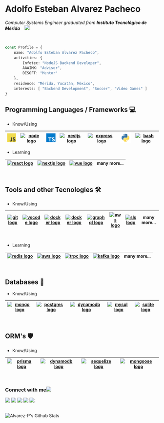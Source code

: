 # Adolfo Esteban Alvarez Pacheco 
<p>
  <em>
  Computer Systems Engineer graduated from <strong>Instituto Tecnológico de Mérida</strong>&nbsp&nbsp&nbsp&nbsp<img src="https://media.giphy.com/media/WUlplcMpOCEmTGBtBW/giphy.gif" width="50"> 
 </em>
</p>

<br>

```ts
const Profile = {
    name: "Adolfo Esteban Alvarez Pacheco",
    activities: {
        Infotec: "NodeJS Backend Developer",
        AAAIMX: "Advisor",
        DISOFT: "Mentor"
    },
    residence: "Mérida, Yucatán, México",
    interests: [ "Backend Development", "Soccer", "Video Games" ]
}
```

## Programming Languages / Frameworks :computer:

- Know/Using

| [<img src="https://raw.githubusercontent.com/github/explore/80688e429a7d4ef2fca1e82350fe8e3517d3494d/topics/javascript/javascript.png" alt="js logo" width="40">]()  | [<img src="https://upload.wikimedia.org/wikipedia/commons/thumb/d/d9/Node.js_logo.svg/1280px-Node.js_logo.svg.png" alt="node logo" width="70">]()  | [<img src="https://raw.githubusercontent.com/github/explore/80688e429a7d4ef2fca1e82350fe8e3517d3494d/topics/typescript/typescript.png" alt="ts logo" width="40">]() |  [<img src="https://d33wubrfki0l68.cloudfront.net/e937e774cbbe23635999615ad5d7732decad182a/26072/logo-small.ede75a6b.svg" alt="nestjs logo" width="40">]() | [<img src="https://kinsta.com/wp-content/uploads/2022/04/express-1.png" alt="express logo" width="100">]() | [<img src="https://raw.githubusercontent.com/github/explore/80688e429a7d4ef2fca1e82350fe8e3517d3494d/topics/python/python.png" alt="python logo" width="50">]() | [<img src="https://miro.medium.com/max/600/1*FEE98iWinlZBYkxBAG8MvA.png" alt="bash logo" width="50">]() | 
|:---:|:---:|:---:|:---:|:---:|:---:|:---:|

- Learning

| [<img src="https://upload.wikimedia.org/wikipedia/commons/thumb/4/47/React.svg/1200px-React.svg.png" alt="react logo" width="50">]() | [<img src="https://img.icons8.com/?size=512&id=yUdJlcKanVbh&format=png" alt="nextjs logo" width="60">]() | [<img src="https://upload.wikimedia.org/wikipedia/commons/thumb/9/95/Vue.js_Logo_2.svg/555px-Vue.js_Logo_2.svg.png" alt="vue logo" width="40">]() | many more...| 
|:---:|:---:|:---:|:---:|

<br>

## Tools and other Tecnologies :hammer_and_wrench:	

- Know/Using

| [<img src="https://raw.githubusercontent.com/Delta456/Delta456/master/img/git.png" alt="git logo" width="40">]() | [<img src="https://raw.githubusercontent.com/Delta456/Delta456/master/img/vscode.png" alt="vscode logo" width="40">]() | [<img src="https://www.docker.com/wp-content/uploads/2022/03/vertical-logo-monochromatic.png" alt="docker logo" width="50">]() | [<img src="https://gitlab.developers.cam.ac.uk/uploads/-/system/project/avatar/4542/compose.png" alt="docker logo" width="50">]() | [<img src="https://upload.wikimedia.org/wikipedia/commons/thumb/1/17/GraphQL_Logo.svg/1024px-GraphQL_Logo.svg.png" alt="graphql logo" width="40">]()  | [<img src="https://download.logo.wine/logo/Amazon_Web_Services/Amazon_Web_Services-Logo.wine.png" alt="aws logo" width="80">]() | [<img src="https://brandeps.com/icon-download/S/Serverless-icon-01.png" alt="sls logo" width="40">]() | **many more...** |
|:---:|:---:|:---:|:---:|:---:|:---:|:---:|:---:|

<br>

- Learning

| [<img src="https://cdn4.iconfinder.com/data/icons/redis-2/1451/Untitled-2-512.png" alt="redis logo" width="40">]() | [<img src="https://www.returngis.net/wp-content/uploads/2020/05/nginx.png" alt="aws logo" width="50">]() | [<img src="https://trpc.io/img/logo-text-black.svg" alt="trpc logo" width="70">]() | [<img src="https://cdn.iconscout.com/icon/free/png-256/free-kafka-icon-download-in-svg-png-gif-file-formats--logo-brand-world-logos-vol-1-pack-icons-282292.png" alt="kafka logo" width="40">]() | many more...
|:---:|:---:|:---:|:---:|:---:|

<br>

## Databases :floppy_disk:	

- Know/Using

| [<img src="https://www.pngall.com/wp-content/uploads/13/Mongodb-Transparent.png" alt="mongo logo" width="60">]() |  [<img src="https://upload.wikimedia.org/wikipedia/commons/2/29/Postgresql_elephant.svg" alt="postgres logo" width="60">]() | [<img src="https://www.martechforum.com/wp-content/uploads/2015/08/AmazonDynamoDB.png" alt="dynamodb logo" width="60">]() | [<img src="https://i0.wp.com/www.elearningworld.org/wp-content/uploads/2019/04/MySQL.svg.png?resize=600%2C400&ssl=1" alt="mysql logo" width="80">]()  | [<img src="https://upload.wikimedia.org/wikipedia/commons/thumb/3/38/SQLite370.svg/1200px-SQLite370.svg.png" alt="sqlite logo" width="70">]() |
|:---:|:---:|:---:|:---:|:---:|

<br>

## ORM's :shield:	

- Know/Using

| [<img src="https://cdn.cookielaw.org/logos/028e799e-5bb4-4f89-9ce8-1718d42d344c/22c2e2c0-3df0-4958-8672-1194370ee230/542a9b3e-88eb-4f84-95fd-b19e01352169/Logo-Prisma.png" alt="prisma logo" width="120">]() | [<img src="https://avatars.githubusercontent.com/u/20165699?s=280&v=4" alt="dynamodb logo" width="60">]() | [<img src="https://cdn.freebiesupply.com/logos/large/2x/sequelize-logo-png-transparent.png" alt="sequelize logo" width="40">]() |  [<img src="https://3987944058-files.gitbook.io/~/files/v0/b/gitbook-legacy-files/o/assets%2F-Lgyno4NC7rhy49BAEjN%2F-Lh2uMF0SeRmgQ9ESrbj%2F-Lh3BNps2alvubBYGzN1%2FScreen%20Shot%202019-06-10%20at%208.40.12%20PM.png?alt=media&token=b33b7f94-657f-4c88-b55c-8cbb586dfdea" alt="mongoose logo" width="120">]() | 
|:---:|:---:|:---:|:---:|

<br>

<h3>Connect with me<img src="https://media.tenor.com/6ph1w40DrykAAAAi/handshake-joypixels.gif" height="33px" /></h3>

[<img src="https://img.shields.io/badge/twitter-%231DA1F2.svg?&style=for-the-badge&logo=twitter&logoColor=white" />](https://twitter.com/Esteban08240870?s=09) [<img src="https://img.shields.io/badge/linkedin-%230077B5.svg?&style=for-the-badge&logo=linkedin&logoColor=white" />](https://www.linkedin.com/in/adolfo-esteban-%C3%A1lvarez-pacheco-6b3a21192/) [<img src = "https://img.shields.io/badge/instagram-%23E4405F.svg?&style=for-the-badge&logo=instagram&logoColor=white">](https://www.instagram.com/estebanalvarezpacheco/)  [<img src ="https://img.shields.io/badge/portfolio-web-%23.svg?&style=for-the-badge&logo=&logoColor=white%22">](https://Alvarez-P.github.io/) [<img src ="https://img.shields.io/badge/-Outlook-%231DA1F2?style=for-the-badge&logo=Gmail&logoColor=white&link=mailto:adolfo_alvarez-p@outlook.es">](https://github.com/alvarez98?tab=repositories) 

<br>
<img alt="Alvarez-P's Github Stats" src="https://github-readme-stats.vercel.app/api?username=Alvarez-P&show_icons=true&hide_border=true&theme=dark" />
